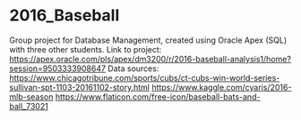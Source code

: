 # 2016_Baseball
Group project for Database Management, created using Oracle Apex (SQL) with three other students.
Link to project: https://apex.oracle.com/pls/apex/dm3200/r/2016-baseball-analysis1/home?session=9503333908647
Data sources:
https://www.chicagotribune.com/sports/cubs/ct-cubs-win-world-series-sullivan-spt-1103-20161102-story.html
https://www.kaggle.com/cyaris/2016-mlb-season
https://www.flaticon.com/free-icon/baseball-bats-and-ball_73021
